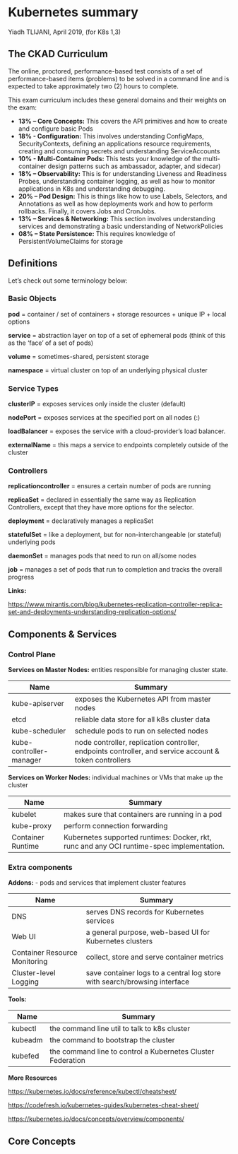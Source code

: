 # Kubernetes summary

Yiadh TLIJANI, April 2019, (for K8s 1,3)

## The CKAD Curriculum

The online, proctored, performance-based test consists of a set of performance-based items (problems) to be solved in a command line and is expected to take approximately two (2) hours to complete.

This exam curriculum includes these general domains and their weights on the exam:

* **13% – Core Concepts:** This covers the API primitives and how to create and configure basic Pods
* **18% - Configuration:** This involves understanding ConfigMaps, SecurityContexts, defining an applications resource requirements, creating and consuming secrets and understanding ServiceAccounts
* **10% - Multi-Container Pods:** This tests your knowledge of the multi-container design patterns such as ambassador, adapter, and sidecar)
* **18% – Observability:** This is for understanding Liveness and Readiness Probes, understanding container logging, as well as how to monitor applications in K8s and understanding debugging.
* **20% – Pod Design:** This is things like how to use Labels, Selectors, and Annotations as well as how deployments work and how to perform rollbacks. Finally, it covers Jobs and CronJobs.
* **13% – Services & Networking:** This section involves understanding services and demonstrating a basic understanding of NetworkPolicies
* **08% – State Persistence:** This requires knowledge of PersistentVolumeClaims for storage

## Definitions

Let’s check out some terminology below:

### Basic Objects

**pod** = container / set of containers + storage resources + unique IP + local options

**service** = abstraction layer on top of a set of ephemeral pods (think of this as the ‘face’ of a set of pods)

**volume** = sometimes-shared, persistent storage

**namespace** = virtual cluster on top of an underlying physical cluster

### Service Types

**clusterIP** = exposes services only inside the cluster (default)

**nodePort** = exposes services at the specified port on all nodes (<node-ip>:<nodePort>)

**loadBalancer** = exposes the service with a cloud-provider’s load balancer.

**externalName** = this maps a service to endpoints completely outside of the cluster

### Controllers

**replicationcontroller** = ensures a certain number of pods are running

**replicaSet** = declared in essentially the same way as Replication Controllers, except that they have more options for the selector.

**deployment** = declaratively manages a replicaSet

**statefulSet** = like a deployment, but for non-interchangeable (or stateful) underlying pods

**daemonSet** = manages pods that need to run on all/some nodes

**job** = manages a set of pods that run to completion and tracks the overall progress



**Links:**

https://www.mirantis.com/blog/kubernetes-replication-controller-replica-set-and-deployments-understanding-replication-options/

## Components & Services

### Control Plane

**Services on Master Nodes:** entities responsible for managing cluster state.

| Name                     | Summary |
| ------------------------ | ------------- |
| kube-apiserver           | exposes the Kubernetes API from master nodes  |
| etcd                     | reliable data store for all k8s cluster data  |
| kube-scheduler           | schedule pods to run on selected nodes |
| kube-controller-manager  | node controller, replication controller, endpoints controller, and service account & token controllers |


**Services on Worker Nodes:** individual machines or VMs that make up the cluster

| Name              | Summary                                                                                   |
| ----------------- | ----------------------------------------------------------------------------------------- |
| kubelet           | makes sure that containers are running in a pod                                           |
| kube-proxy        | perform connection forwarding                                                             |
| Container Runtime | Kubernetes supported runtimes: Docker, rkt, runc and any OCI runtime-spec implementation. |

### Extra components

**Addons:** - pods and services that implement cluster features

| Name                          | Summary                                                                   |
| ----------------------------- | ------------------------------------------------------------------------- |
| DNS                           | serves DNS records for Kubernetes services                                |
| Web UI                        | a general purpose, web-based UI for Kubernetes clusters                   |
| Container Resource Monitoring | collect, store and serve container metrics                                |
| Cluster-level Logging         | save container logs to a central log store with search/browsing interface |

**Tools:**

| Name                  | Summary                                                     |
| --------------------- | ----------------------------------------------------------- |
| kubectl               | the command line util to talk to k8s cluster                |
| kubeadm               | the command to bootstrap the cluster                        |
| kubefed               | the command line to control a Kubernetes Cluster Federation |

**More Resources**

https://kubernetes.io/docs/reference/kubectl/cheatsheet/

https://codefresh.io/kubernetes-guides/kubernetes-cheat-sheet/

https://kubernetes.io/docs/concepts/overview/components/


## Core Concepts


